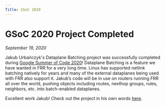 ```yaml
---
Title: GSoC 2020
---
```


GSoC 2020 Project Completed
==============================================

*September 19, 2020*

Jakub Urbańczyk's Dataplane Batching project was successfully completed during [Google Summer of Code 2020](https://summerofcode.withgoogle.com/organizations/5123816730132480/)!  Dataplane Batching is a feature we have wanted in FRR for a very long time.  Linux has supported netlink batching natively for years and many of the external dataplanes being used with FRR also support it.  Jakub’s code will be in use on routers running FRR all over the world, pushing objects including routes, nexthop groups, rules, neighbors, etc. into batch-enabled dataplanes.

Excellent work Jakub! Check out the project in his own words [here](https://urbanczyk.dev/post/gsoc2020/).
